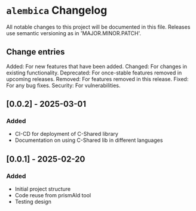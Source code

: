 # `alembica` Changelog
All notable changes to this project will be documented in this file.
Releases use semantic versioning as in 'MAJOR.MINOR.PATCH'.
## Change entries
Added: For new features that have been added.
Changed: For changes in existing functionality.
Deprecated: For once-stable features removed in upcoming releases.
Removed: For features removed in this release.
Fixed: For any bug fixes.
Security: For vulnerabilities.

## [0.0.2] - 2025-03-01
### Added
- CI-CD for deployment of C-Shared library
- Documentation on using C-Shared lib in different languages

## [0.0.1] - 2025-02-20
### Added
- Initial project structure
- Code reuse from prismAId tool
- Testing design
